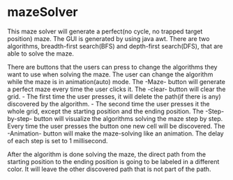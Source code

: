 # mazeSolver
This maze solver will generate a perfect(no cycle, no trapped target position) maze. The GUI is generated by using java awt. 
There are two algorithms, breadth-first search(BFS) and depth-first search(DFS), that are able to solve the maze.

There are buttons that the users can press to change the algorithms they want to use when solving the maze. The user can change the algorithm while the maze is in animation(auto) mode. 
The -Maze- button will generate a perfect maze every time the user clicks it. 
The -clear- button will clear the grid. 
    - The first time the user presses, it will delete the path(if there is any) discovered by the algorithm. 
    - The second time the user presses it the whole grid, except the starting position and the ending position.
The -Step-by-step- button will visualize the algorithms solving the maze step by step. Every time the user presses the button one new cell will be discovered. 
The -Animation- button will make the maze-solving like an animation. The delay of each step is set to 1 millisecond.

After the algorithm is done solving the maze, the direct path from the starting position to the ending position is going to be labeled in a different color. It will leave the other discovered path that is not part of the path. 
